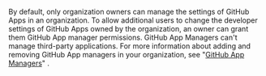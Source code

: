 By default, only organization owners can manage the settings of GitHub Apps in an organization. To allow additional users to change the developer settings of GitHub Apps owned by the organization, an owner can grant them GitHub App manager permissions. GitHub App Managers can't manage third-party applications. For more information about adding and removing GitHub App managers in your organization, see "[GitHub App Managers](/articles/permission-levels-for-an-organization/#github-app-managers)" .
